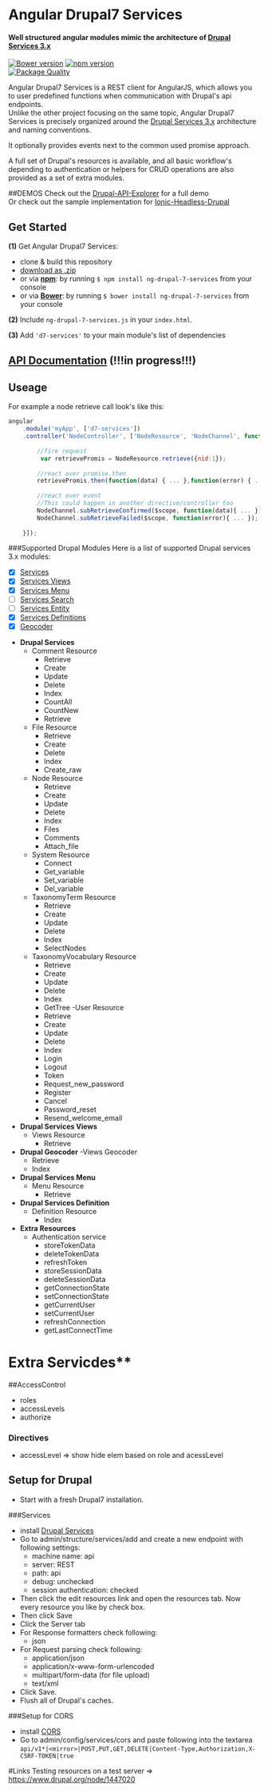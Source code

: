 # Angular Drupal7 Services
#### Well structured angular modules mimic the architecture of [Drupal Services 3.x](https://www.drupal.org/project/services)

[![Bower version](https://badge.fury.io/bo/ng-drupal-7-services.svg)](https://badge.fury.io/bo/ng-drupal-7-services)
[![npm version](https://badge.fury.io/js/ng-drupal-7-services.svg)](https://badge.fury.io/js/ng-drupal-7-services)  
[![Package Quality](http://npm.packagequality.com/shield/ng-drupal-7-services.svg)](http://packagequality.com/#?package=ng-drupal-7-services)

Angular Drupal7 Services is a REST client for AngularJS, which allows you to user predefined functions when communication with Drupal's api endpoints.   
Unlike the other project focusing on the same topic, Angular Drupal7 Services is precisely organized around the [Drupal Services 3.x](https://www.drupal.org/project/services) architecture and naming conventions.   
  
It optionally provides events next to the common used promise approach.

A full set of Drupal's resources is available, and all basic workflow's depending to authentication or helpers for CRUD operations are also provided as a set of extra modules.

##DEMOS
Check out the [Drupal-API-Explorer](https://github.com/BioPhoton/ng-drupal-services-tests-with-ng) for a full demo  
Or check out the sample implementation for [Ionic-Headless-Drupal](https://github.com/BioPhoton/Ionic-Angular-Headless-Drupal-Demo)


## Get Started

**(1)** Get Angular Drupal7 Services:
 - clone & build this repository
 - [download as .zip](https://github.com/BioPhoton/ng-drupal-7-services/archive/master.zip)
 - or via **[npm](https://www.npmjs.org/)**: by running `$ npm install ng-drupal-7-services` from your console
 - or via **[Bower](http://bower.io/)**: by running `$ bower install ng-drupal-7-services` from your console

**(2)** Include `ng-drupal-7-services.js` in your `index.html`.

**(3)** Add `'d7-services'` to your main module's list of dependencies


## [API Documentation](http://www.drupalionic.org/docs/api) (!!!in progress!!!)

## Useage

For example a node retrieve call look's like this:

```javascript
angular
    .module('myApp', ['d7-services'])
    .controller('NodeController', ['NodeResource', 'NodeChannel', function(NodeResource, NodeChannel){
    
		//fire request
		 var retrievePromis = NodeResource.retrieve({nid:1});
		
		//react over promise.then
		retrievePromis.then(function(data) { ... },function(error) { ... });
						    
		//react over event 
		//This could happen in another directive/controller too
		NodeChannel.subRetrieveConfirmed($scope, function(data){ ... });
		NodeChannel.subRetrieveFailed($scope, function(error){ ... });	    
	    
    }]);
```

###Supported Drupal Modules
Here is a list of supported Drupal services 3.x modules:
- [x] [Services](https://www.drupal.org/project/services)
- [x] [Services Views](https://www.drupal.org/project/services_view)
- [x] [Services Menu](https://www.drupal.org/project/services_menu)
- [ ] [Services Search](https://www.drupal.org/project/services_search)
- [ ] [Services Entity](https://www.drupal.org/project/services_entity)
- [x] [Services Definitions](https://www.drupal.org/project/services_tools)
- [x] [Geocoder](https://www.drupal.org/project/geocoder)

- **Drupal Services**
  - Comment Resource
    - Retrieve
    - Create
    - Update
    - Delete
    - Index
    - CountAll
    - CountNew
    - Retrieve
  - File Resource
    - Retrieve
    - Create
    - Delete
    - Index
    - Create_raw
  - Node Resource
    - Retrieve
    - Create
    - Update
    - Delete
    - Index
    - Files
    - Comments
    - Attach_file
  - System Resource
    - Connect
    - Get_variable
    - Set_variable
    - Del_variable
  - TaxonomyTerm Resource
    - Retrieve
    - Create
    - Update
    - Delete
    - Index
    - SelectNodes  
  - TaxonomyVocabulary Resource
    - Retrieve
    - Create
    - Update
    - Delete
    - Index
    - GetTree
  -User Resource 
    - Retrieve
    - Create
    - Update
    - Delete
    - Index
    - Login
    - Logout
    - Token 
    - Request_new_password
    - Register
    - Cancel
    - Password_reset
    - Resend_welcome_email
- **Drupal Services Views**
  - Views Resource
    - Retrieve
- **Drupal Geocoder**
  -Views Geocoder
    - Retrieve
    - Index
- **Drupal Services Menu**
  - Menu Resource
    - Retrieve
- **Drupal Services Definition**
  - Definition Resource
    - Index
- **Extra Resources**
  - Authentication service
    - storeTokenData
    - deleteTokenData
    - refreshToken
    - storeSessionData
    - deleteSessionData
    - getConnectionState
    - setConnectionState
    - getCurrentUser
    - setCurrentUser
    - refreshConnection
    - getLastConnectTime

# Extra Servicdes**
##AccessControl
- roles
- accessLevels 
- authorize 

### Directives
- accessLevel => show hide elem based on role and acessLevel

## Setup for Drupal
- Start with a fresh Drupal7 installation.

###Services
- install [Drupal Services](https://www.drupal.org/project/services) 
- Go to  admin/structure/services/add and create a new endpoint with following settings:
  - machine name: api
  - server: REST
  - path: api
  - debug: unchecked
  - session authentication: checked
- Then click the edit resources link and open the resources tab.
  Now every resource you like by check box. 
- Then click Save
- Click the Server tab
- For Response formatters check following:
  - json
- For Request parsing check following:
  - application/json
  - application/x-www-form-urlencoded
  - multipart/form-data (for file upload)
  - text/xml
- Click Save. 
- Flush all of Drupal's caches.

###Setup for CORS
- install [CORS](https://www.drupal.org/project/cors) 
- Go to admin/config/services/cors  and paste following into the textarea `api/v1*|<mirror>|POST,PUT,GET,DELETE|Content-Type,Authorization,X-CSRF-TOKEN|true`

#Links
Testing resources on a test server => https://www.drupal.org/node/1447020
